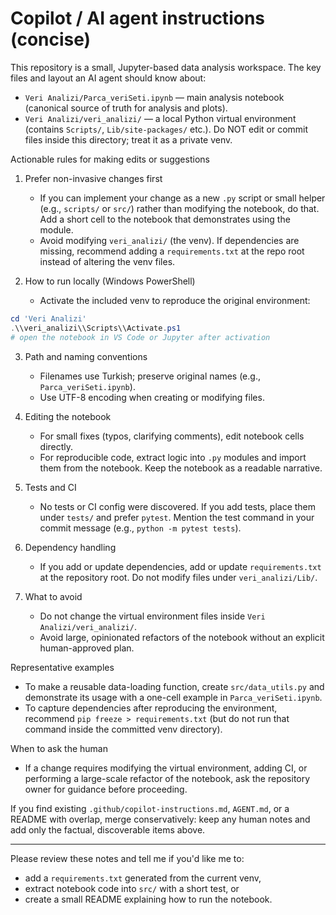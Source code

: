 <!--
  Purpose: Quick, repository-specific instructions for AI coding assistants.
  Keep this file short and prescriptive. When updating, preserve any
  existing human-authored guidance and only add discoverable facts.
-->

# Copilot / AI agent instructions (concise)

This repository is a small, Jupyter-based data analysis workspace. The key
files and layout an AI agent should know about:

- `Veri Analizi/Parca_veriSeti.ipynb` — main analysis notebook (canonical
  source of truth for analysis and plots).
- `Veri Analizi/veri_analizi/` — a local Python virtual environment
  (contains `Scripts/`, `Lib/site-packages/` etc.). Do NOT edit or
  commit files inside this directory; treat it as a private venv.

Actionable rules for making edits or suggestions

1. Prefer non-invasive changes first
   - If you can implement your change as a new `.py` script or small
     helper (e.g., `scripts/` or `src/`) rather than modifying the notebook,
     do that. Add a short cell to the notebook that demonstrates using the
     module.
   - Avoid modifying `veri_analizi/` (the venv). If dependencies are missing,
     recommend adding a `requirements.txt` at the repo root instead of
     altering the venv files.

2. How to run locally (Windows PowerShell)
   - Activate the included venv to reproduce the original environment:

```powershell
cd 'Veri Analizi'
.\\veri_analizi\\Scripts\\Activate.ps1
# open the notebook in VS Code or Jupyter after activation
```

3. Path and naming conventions
   - Filenames use Turkish; preserve original names (e.g., `Parca_veriSeti.ipynb`).
   - Use UTF-8 encoding when creating or modifying files.

4. Editing the notebook
   - For small fixes (typos, clarifying comments), edit notebook cells directly.
   - For reproducible code, extract logic into `.py` modules and import them
     from the notebook. Keep the notebook as a readable narrative.

5. Tests and CI
   - No tests or CI config were discovered. If you add tests, place them
     under `tests/` and prefer `pytest`. Mention the test command in your
     commit message (e.g., `python -m pytest tests`).

6. Dependency handling
   - If you add or update dependencies, add or update `requirements.txt` at
     the repository root. Do not modify files under `veri_analizi/Lib/`.

7. What to avoid
   - Do not change the virtual environment files inside
     `Veri Analizi/veri_analizi/`.
   - Avoid large, opinionated refactors of the notebook without an
     explicit human-approved plan.

Representative examples
  - To make a reusable data-loading function, create `src/data_utils.py`
    and demonstrate its usage with a one-cell example in
    `Parca_veriSeti.ipynb`.
  - To capture dependencies after reproducing the environment, recommend
    `pip freeze > requirements.txt` (but do not run that command inside the
    committed venv directory).

When to ask the human
  - If a change requires modifying the virtual environment, adding CI,
    or performing a large-scale refactor of the notebook, ask the repository
    owner for guidance before proceeding.

If you find existing `.github/copilot-instructions.md`, `AGENT.md`, or a
README with overlap, merge conservatively: keep any human notes and add
only the factual, discoverable items above.

---
Please review these notes and tell me if you'd like me to:
- add a `requirements.txt` generated from the current venv,
- extract notebook code into `src/` with a short test, or
- create a small README explaining how to run the notebook.
